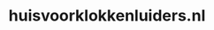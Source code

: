 ---
layout: post
title:  "huisvoorklokkenluiders.nl"
internal_url:  "/dutchgov/huisvoorklokkenluiders.nl.html"
categories: dutchgov
---